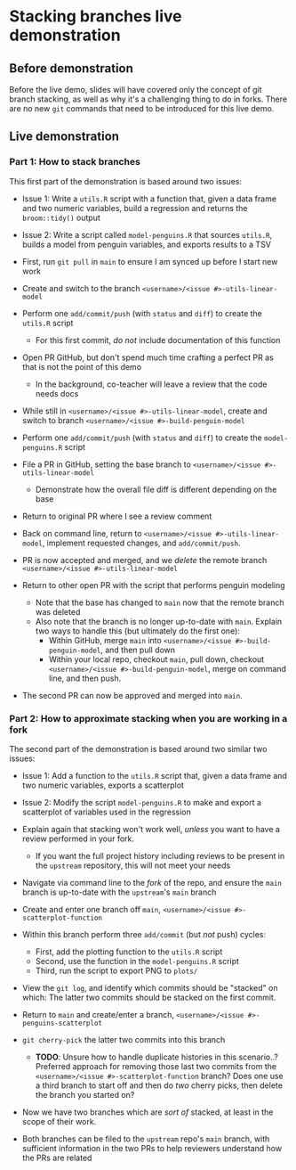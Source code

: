 # Stacking branches live demonstration

## Before demonstration

Before the live demo, slides will have covered only the concept of git branch stacking, as well as why it's a challenging thing to do in forks.
There are no new `git` commands that need to be introduced for this live demo.

## Live demonstration

### Part 1: How to stack branches

This first part of the demonstration is based around two issues:
* Issue 1: Write a `utils.R` script with a function that, given a data frame and two numeric variables, build a regression and returns the `broom::tidy()` output
* Issue 2: Write a script called `model-penguins.R` that sources `utils.R`, builds a model from penguin variables, and exports results to a TSV

* First, run `git pull` in `main` to ensure I am synced up before I start new work
* Create and switch to the branch `<username>/<issue #>-utils-linear-model`
* Perform one `add/commit/push` (with `status` and `diff`) to create the `utils.R` script
  * For this first commit, _do not_ include documentation of this function
* Open PR GitHub, but don't spend much time crafting a perfect PR as that is not the point of this demo
  * In the background, co-teacher will leave a review that the code needs docs
* While still in `<username>/<issue #>-utils-linear-model`, create and switch to branch `<username>/<issue #>-build-penguin-model`
* Perform one `add/commit/push` (with `status` and `diff`) to create the `model-penguins.R` script
* File a PR in GitHub, setting the base branch to `<username>/<issue #>-utils-linear-model`
  * Demonstrate how the overall file diff is different depending on the base
* Return to original PR where I see a review comment
* Back on command line, return to `<username>/<issue #>-utils-linear-model`, implement requested changes, and `add/commit/push`.
* PR is now accepted and merged, and we _delete_ the remote branch `<username>/<issue #>-utils-linear-model`
* Return to other open PR with the script that performs penguin modeling
  * Note that the base has changed to `main` now that the remote branch was deleted
  * Also note that the branch is no longer up-to-date with `main`.
  Explain two ways to handle this (but ultimately do the first one):
    * Within GitHub, merge `main` into `<username>/<issue #>-build-penguin-model`, and then pull down
    * Within your local repo, checkout `main`, pull down, checkout `<username>/<issue #>-build-penguin-model`, merge on command line, and then push.
* The second PR can now be approved and merged into `main`.


### Part 2: How to approximate stacking when you are working in a fork

The second part of the demonstration is based around two similar two issues:
* Issue 1: Add a function to the `utils.R` script that, given a data frame and two numeric variables, exports a scatterplot
* Issue 2: Modify the script `model-penguins.R` to make and export a scatterplot of variables used in the regression

* Explain again that stacking won't work well, _unless_ you want to have a review performed in your fork.
  * If you want the full project history including reviews to be present in the `upstream` repository, this will not meet your needs
* Navigate via command line to the _fork_ of the repo, and ensure the `main` branch is up-to-date with the `upstream`'s `main` branch
* Create and enter one branch off `main`, `<username>/<issue #>-scatterplot-function`
* Within this branch perform three `add/commit` (but _not_ push) cycles:
  * First, add the plotting function to the `utils.R` script
  * Second, use the function in the `model-penguins.R` script
  * Third, run the script to export PNG to `plots/`
* View the `git log`, and identify which commits should be "stacked" on which: The latter two commits should be stacked on the first commit.
* Return to `main` and create/enter a branch, `<username>/<issue #>-penguins-scatterplot`
* `git cherry-pick` the latter two commits into this branch
  * **TODO**: Unsure how to handle duplicate histories in this scenario..? Preferred approach for removing those last two commits from the `<username>/<issue #>-scatterplot-function` branch? Does one use a third branch to start off and then do _two_ cherry picks, then delete the branch you started on?
* Now we have two branches which are _sort of_ stacked, at least in the scope of their work.
* Both branches can be filed to the `upstream` repo's `main` branch, with sufficient information in the two PRs to help reviewers understand how the PRs are related